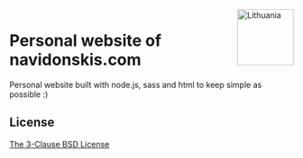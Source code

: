 <img src="https://upload.wikimedia.org/wikipedia/commons/1/11/Flag_of_Lithuania.svg" width="100px" align="right" alt="Lithuania">

# Personal website of navidonskis.com

Personal website built with node.js, sass and html to keep simple as possible :)

## License

[The 3-Clause BSD License](./LICENSE)

